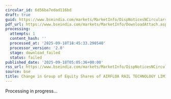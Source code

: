 ```yaml
---
circular_id: 6d56ba7edad116bd
draft: true
guid: https://www.bseindia.com/markets/MarketInfo/DispNoticesNCirculars.aspx?Noticeid={620C5BAB-1834-449E-B5DB-B51674A7C810}&noticeno=20250918-1&dt=09/18/2025&icount=1&totcount=63&flag=0
pdf_url: https://www.bseindia.com/markets/MarketInfo/DownloadAttach.aspx?id=20250918-1&attachedId=
processing:
  attempts: 1
  content_hash: ''
  processed_at: '2025-09-18T18:45:33.290540'
  processor_version: '2.0'
  stage: download_failed
  status: failed
published_date: '2025-09-18T05:05:36+00:00'
rss_url: https://www.bseindia.com/markets/MarketInfo/DispNoticesNCirculars.aspx?Noticeid={620C5BAB-1834-449E-B5DB-B51674A7C810}&noticeno=20250918-1&dt=09/18/2025&icount=1&totcount=63&flag=0
source: bse
title: Change in Group of Equity Shares of AIRFLOA RAIL TECHNOLOGY LIMITED
---
```


Processing in progress...